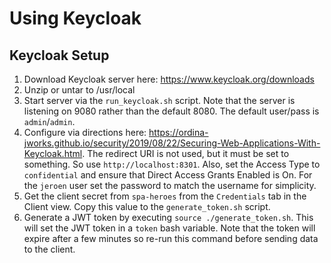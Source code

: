 # Using Keycloak

## Keycloak Setup

1. Download Keycloak server here: https://www.keycloak.org/downloads
1. Unzip or untar to /usr/local
1. Start server via the `run_keycloak.sh` script.  Note that the server is listening on 9080 rather than the default 8080.  The default user/pass
 is `admin`/`admin`.
1. Configure via directions here: https://ordina-jworks.github.io/security/2019/08/22/Securing-Web-Applications-With-Keycloak.html.  The redirect URI
 is not used, but it must be set to something.  So use `http://localhost:8301`.  Also, set the Access Type to `confidential` and
 ensure that Direct Access Grants Enabled is On.  For the `jeroen` user set the password to match the username for simplicity.
1. Get the client secret from `spa-heroes` from the `Credentials` tab in the Client view.  Copy this value to the `generate_token.sh` script.
1. Generate a JWT token by executing `source ./generate_token.sh`.  This will set the JWT token in a `token` bash variable.  Note that the token
 will expire after a few minutes so re-run this command before sending data to the client.